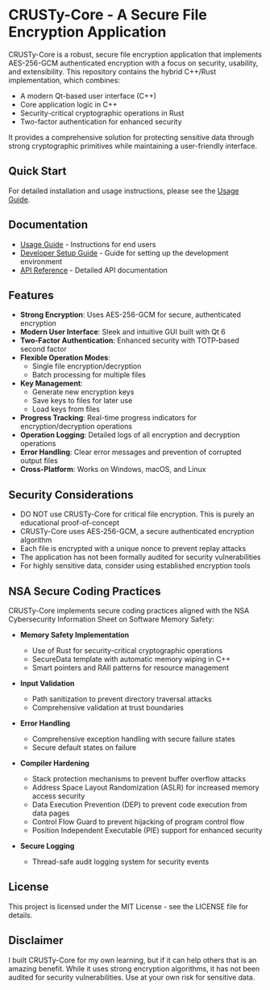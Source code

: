 # CRUSTy-Core - A Secure File Encryption Application

CRUSTy-Core is a robust, secure file encryption application that implements AES-256-GCM authenticated encryption with a focus on security, usability, and extensibility. This repository contains the hybrid C++/Rust implementation, which combines:

- A modern Qt-based user interface (C++)
- Core application logic in C++
- Security-critical cryptographic operations in Rust
- Two-factor authentication for enhanced security

It provides a comprehensive solution for protecting sensitive data through strong cryptographic primitives while maintaining a user-friendly interface.

## Quick Start

For detailed installation and usage instructions, please see the [Usage Guide](Documentation/USAGE.md).

## Documentation

- [Usage Guide](Documentation/USAGE.md) - Instructions for end users
- [Developer Setup Guide](Documentation/DEVELOPER_SETUP.md) - Guide for setting up the development environment
- [API Reference](Documentation/API_REFERENCE.md) - Detailed API documentation

## Features

- **Strong Encryption**: Uses AES-256-GCM for secure, authenticated encryption
- **Modern User Interface**: Sleek and intuitive GUI built with Qt 6
- **Two-Factor Authentication**: Enhanced security with TOTP-based second factor
- **Flexible Operation Modes**:
  - Single file encryption/decryption
  - Batch processing for multiple files
- **Key Management**:
  - Generate new encryption keys
  - Save keys to files for later use
  - Load keys from files
- **Progress Tracking**: Real-time progress indicators for encryption/decryption operations
- **Operation Logging**: Detailed logs of all encryption and decryption operations
- **Error Handling**: Clear error messages and prevention of corrupted output files
- **Cross-Platform**: Works on Windows, macOS, and Linux

## Security Considerations

- DO NOT use CRUSTy-Core for critical file encryption. This is purely an educational proof-of-concept
- CRUSTy-Core uses AES-256-GCM, a secure authenticated encryption algorithm
- Each file is encrypted with a unique nonce to prevent replay attacks
- The application has not been formally audited for security vulnerabilities
- For highly sensitive data, consider using established encryption tools

## NSA Secure Coding Practices

CRUSTy-Core implements secure coding practices aligned with the NSA Cybersecurity Information Sheet on Software Memory Safety:

- **Memory Safety Implementation**
  - Use of Rust for security-critical cryptographic operations
  - SecureData template with automatic memory wiping in C++
  - Smart pointers and RAII patterns for resource management

- **Input Validation**
  - Path sanitization to prevent directory traversal attacks
  - Comprehensive validation at trust boundaries

- **Error Handling**
  - Comprehensive exception handling with secure failure states
  - Secure default states on failure

- **Compiler Hardening**
  - Stack protection mechanisms to prevent buffer overflow attacks
  - Address Space Layout Randomization (ASLR) for increased memory access security
  - Data Execution Prevention (DEP) to prevent code execution from data pages
  - Control Flow Guard to prevent hijacking of program control flow
  - Position Independent Executable (PIE) support for enhanced security

- **Secure Logging**
  - Thread-safe audit logging system for security events

## License

This project is licensed under the MIT License - see the LICENSE file for details.

## Disclaimer

I built CRUSTy-Core for my own learning, but if it can help others that is an amazing benefit. While it uses strong encryption algorithms, it has not been audited for security vulnerabilities. Use at your own risk for sensitive data.
